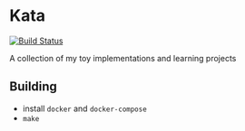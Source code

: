 # Kata

[![Build Status](https://travis-ci.org/xwvvvvwx/kata.svg?branch=master)](https://travis-ci.org/xwvvvvwx/kata)

A collection of my toy implementations and learning projects

## Building

- install `docker` and `docker-compose`
- `make`
